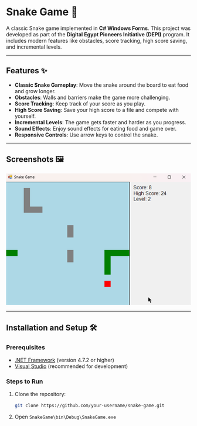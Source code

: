# Snake Game 🐍

A classic Snake game implemented in **C# Windows Forms**. This project was developed as part of the **Digital Egypt Pioneers Initiative (DEPI)** program. It includes modern features like obstacles, score tracking, high score saving, and incremental levels.

---

## Features ✨
- **Classic Snake Gameplay**: Move the snake around the board to eat food and grow longer.
- **Obstacles**: Walls and barriers make the game more challenging.
- **Score Tracking**: Keep track of your score as you play.
- **High Score Saving**: Save your high score to a file and compete with yourself.
- **Incremental Levels**: The game gets faster and harder as you progress.
- **Sound Effects**: Enjoy sound effects for eating food and game over.
- **Responsive Controls**: Use arrow keys to control the snake.

---

## Screenshots 🖼️

![Game Screenshot](screenshot.png)  

---

## Installation and Setup 🛠️

### Prerequisites
- [.NET Framework](https://dotnet.microsoft.com/download/dotnet-framework) (version 4.7.2 or higher)
- [Visual Studio](https://visualstudio.microsoft.com/) (recommended for development)

### Steps to Run
1. Clone the repository:
   ```bash
   git clone https://github.com/your-username/snake-game.git

2. Open `SnakeGame\bin\Debug\SnakeGame.exe`
